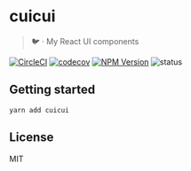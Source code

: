 # cuicui

> 🐦 · My React UI components

[![CircleCI](https://circleci.com/gh/bpetetot/cuicui.svg?style=shield)](https://circleci.com/gh/bpetetot/cuicui) [![codecov](https://codecov.io/gh/bpetetot/cuicui/branch/master/graph/badge.svg)](https://codecov.io/gh/bpetetot/cuicui) [![NPM Version](https://badge.fury.io/js/cuicui.svg)](https://www.npmjs.com/package/cuicui) ![status](https://img.shields.io/badge/status-under%20development-yellow.svg)

## Getting started

```
yarn add cuicui
```

## License

MIT